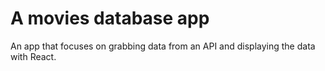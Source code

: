 # A movies database app
An app that focuses on grabbing data from an API and displaying the data with React.
